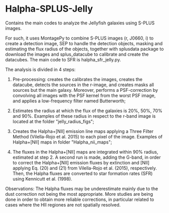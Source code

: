 # Halpha-SPLUS-Jelly

Contains the main codes to analyze the Jellyfish galaxies using S-PLUS images.

For such, it uses MontagePy to combine S-PLUS images (r, J0660, i) to create a detection image, SEP to handle the detection objects, masking and estimating the flux radius of the objects, together with splusdata package to download the images and splus_datacube to calibrate and create the datacubes.
The main code to SFR is halpha_sfr_jelly.py.

The analysis is divided in 4 steps:

1) Pre-processing: creates the calibrates the images, creates the datacube, detects the sources in the r-image, and creates masks all sources but the main galaxy. Moreover, performs a PSF-correction by convolving all images with the PSF kernel from the worst PSF image, and applies a low-frequency filter named Butterworth;

2) Estimates the radius at which the flux of the galaxies is 20%, 50%, 70% and 90%. Examples of these radius in respect to the r-band image is located at the folder "jelly_radius_figs";

3) Creates the Halpha+[NII] emission line maps applying a Three Filter Method (Vilella-Rojo et al. 2015) to each pixel of the image. Examples of Halpha+[NII] maps in folder "Halpha_nii_maps";

4) The fluxes in the Halpha+[NII] maps are integrated within 90% radius, estimated at step 2. A second run is made, adding the G-band, in order to correct the Halpha+[NII] emission fluxes by extinction and [NII] applying Eq. (20) and (21) from Vilella-Rojo et al. (2015), respectively. Then, the Halpha fluxes are converted to star formation rates (SFR) using Kennicutt et al. (1998).


Observations: The Halpha fluxes may be underestimate mainly due to the dust correction not being the most appropriate. More studies are being done in order to obtain more reliable corrections, in particular related to cases where the HII regiones are not spatially resolved.
